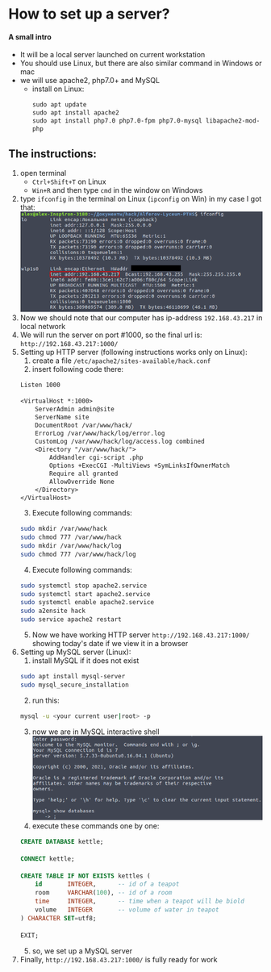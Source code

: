 # How to set up a server?
#### A small intro
 * It will be a local server launched on current workstation
 * You should use Linux, but there are also similar command in Windows or mac
 * we will use apache2, php7.0+ and MySQL
   * install on Linux: 
       ```shell script
       sudo apt update
       sudo apt install apache2
       sudo apt install php7.0 php7.0-fpm php7.0-mysql libapache2-mod-php
       ```
## The instructions:
 1) open terminal
    * `Ctrl+Shift+T` on Linux
    * `Win+R` and then type `cmd` in the window on Windows
 2) type `ifconfig` in the terminal on Linux (`ipconfig` on Win)
    in my case I got that: 
    ![](ifconfig.png)
 3) Now we should note that our computer has ip-address `192.168.43.217` in local network
 4) We will run the server on port #1000, so the final url is: `http://192.168.43.217:1000/`
 5) Setting up HTTP server (following instructions works only on Linux):
    1. create a file `/etc/apache2/sites-available/hack.conf`
    2. insert following code there:
    ```apacheconf
    Listen 1000

    <VirtualHost *:1000>
        ServerAdmin admin@site
        ServerName site
        DocumentRoot /var/www/hack/
        ErrorLog /var/www/hack/log/error.log
        CustomLog /var/www/hack/log/access.log combined
        <Directory "/var/www/hack/">
            AddHandler cgi-script .php
            Options +ExecCGI -MultiViews +SymLinksIfOwnerMatch
            Require all granted
            AllowOverride None
        </Directory>
    </VirtualHost>
    ```
    3. Execute following commands:
    ```bash
    sudo mkdir /var/www/hack
    sudo chmod 777 /var/www/hack
    sudo mkdir /var/www/hack/log 
    sudo chmod 777 /var/www/hack/log
    ```
    4. Execute following commands:
    ```bash
    sudo systemctl stop apache2.service
    sudo systemctl start apache2.service
    sudo systemctl enable apache2.service
    sudo a2ensite hack
    sudo service apache2 restart 
    ```
    5. Now we have working HTTP server `http://192.168.43.217:1000/` showing today's date if we view it in a browser
 6) Setting up MySQL server (Linux):
    1. install MySQL if it does not exist
    ```bash
    sudo apt install mysql-server
    sudo mysql_secure_installation
    ```
    2. run this:
    ```bash
    mysql -u <your current user|root> -p
    ```
    3. now we are in MySQL interactive shell
    ![](sql.png)
    4. execute these commands one by one:
    ```sql
    CREATE DATABASE kettle;
    
    CONNECT kettle;

    CREATE TABLE IF NOT EXISTS kettles (
        id       INTEGER,      -- id of a teapot
        room     VARCHAR(100), -- id of a room
        time     INTEGER,      -- time when a teapot will be biold
        volume   INTEGER       -- volume of water in teapot
    ) CHARACTER SET=utf8;
    
    EXIT;
    ```
    5. so, we set up a MySQL server
  7) Finally, `http://192.168.43.217:1000/` is fully ready for work